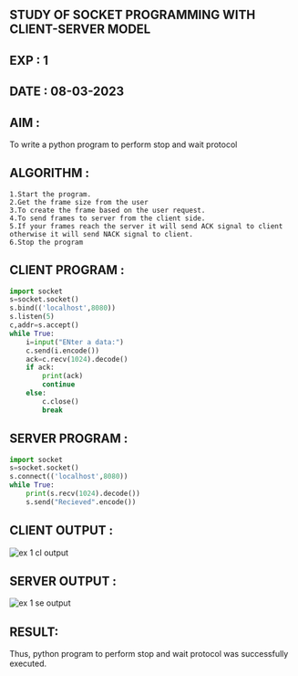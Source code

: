 ## STUDY OF SOCKET PROGRAMMING WITH CLIENT-SERVER MODEL

## EXP : 1

## DATE : 08-03-2023

## AIM :
To write a python program to perform stop and wait protocol

## ALGORITHM :
```
1.Start the program.
2.Get the frame size from the user
3.To create the frame based on the user request.
4.To send frames to server from the client side.
5.If your frames reach the server it will send ACK signal to client otherwise it will send NACK signal to client.
6.Stop the program
```

## CLIENT PROGRAM :

```python
import socket
s=socket.socket()
s.bind(('localhost',8080))
s.listen(5)
c,addr=s.accept()
while True:
	i=input("ENter a data:")
	c.send(i.encode())
	ack=c.recv(1024).decode()
	if ack:
		print(ack)
		continue
	else:
		c.close()
		break
```

## SERVER PROGRAM :
```python
import socket
s=socket.socket()
s.connect(('localhost',8080))
while True:
	print(s.recv(1024).decode())
	s.send("Recieved".encode())
```

## CLIENT OUTPUT :
![ex 1 cl output](https://github.com/MrSanthosh-dev/19CS406-EX-1/assets/117916573/3d5903d3-5575-4230-a1c4-811ebbafb63f)


## SERVER OUTPUT :
![ex 1 se output](https://github.com/MrSanthosh-dev/19CS406-EX-1/assets/117916573/f4825024-841a-4e91-bb52-86c9b5287ba1)


## RESULT:
Thus, python program to perform stop and wait protocol was successfully executed.
